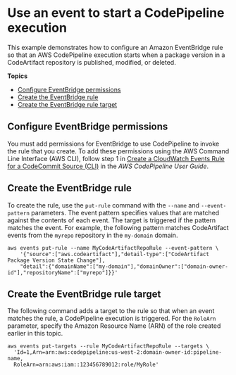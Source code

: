 # Use an event to start a CodePipeline execution<a name="configure-service-events-codepipeline"></a>

 This example demonstrates how to configure an Amazon EventBridge rule so that an AWS CodePipeline execution starts when a package version in a CodeArtifact repository is published, modified, or deleted\. 

**Topics**
+ [Configure EventBridge permissions](#configure-service-events-codepipeline-permissions)
+ [Create the EventBridge rule](#configure-service-events-codepipeline-create-rule)
+ [Create the EventBridge rule target](#configure-service-events-codepipeline-create-rule-target)

## Configure EventBridge permissions<a name="configure-service-events-codepipeline-permissions"></a>

 You must add permissions for EventBridge to use CodePipeline to invoke the rule that you create\. To add these permissions using the AWS Command Line Interface \(AWS CLI\), follow step 1 in [Create a CloudWatch Events Rule for a CodeCommit Source \(CLI\)](https://docs.aws.amazon.com/codepipeline/latest/userguide/pipelines-trigger-source-repo-changes-cli.html) in the *AWS CodePipeline User Guide*\. 

## Create the EventBridge rule<a name="configure-service-events-codepipeline-create-rule"></a>

 To create the rule, use the `put-rule` command with the `--name` and `--event-pattern` parameters\. The event pattern specifies values that are matched against the contents of each event\. The target is triggered if the pattern matches the event\. For example, the following pattern matches CodeArtifact events from the `myrepo` repository in the `my-domain` domain\. 

```
aws events put-rule --name MyCodeArtifactRepoRule --event-pattern \
    '{"source":["aws.codeartifact"],"detail-type":["CodeArtifact Package Version State Change"],
    "detail":{"domainName":["my-domain"],"domainOwner":["domain-owner-id"],"repositoryName":["myrepo"]}}'
```

## Create the EventBridge rule target<a name="configure-service-events-codepipeline-create-rule-target"></a>

 The following command adds a target to the rule so that when an event matches the rule, a CodePipeline execution is triggered\. For the `RoleArn` parameter, specify the Amazon Resource Name \(ARN\) of the role created earlier in this topic\. 

```
aws events put-targets --rule MyCodeArtifactRepoRule --targets \
  'Id=1,Arn=arn:aws:codepipeline:us-west-2:domain-owner-id:pipeline-name,
  RoleArn=arn:aws:iam::123456789012:role/MyRole'
```